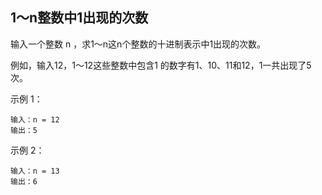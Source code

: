 ## 1～n整数中1出现的次数
输入一个整数 n ，求1～n这n个整数的十进制表示中1出现的次数。

例如，输入12，1～12这些整数中包含1 的数字有1、10、11和12，1一共出现了5次。

 

示例 1：

```text
输入：n = 12
输出：5
```

示例 2：

```text
输入：n = 13
输出：6
```